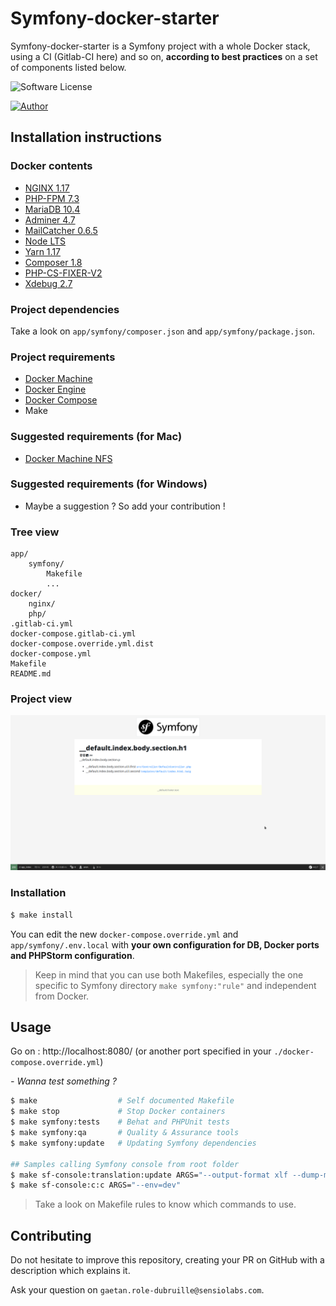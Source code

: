 # Symfony-docker-starter

Symfony-docker-starter is a Symfony project with a whole Docker stack, using a CI (Gitlab-CI here) and so on, **according to best practices** on a set of components listed below.

![Software License](https://img.shields.io/badge/php-7.3-brightgreen.svg)

[![Author](https://img.shields.io/badge/author-gaetan.role--dubruille%40sensiolabs.com-blue.svg)](https://github.com/gaetanrole)


## Installation instructions

### Docker contents

- [NGINX 1.17](https://hub.docker.com/_/nginx)
- [PHP-FPM 7.3](https://hub.docker.com/_/php)
- [MariaDB 10.4](https://hub.docker.com/_/mariadb)
- [Adminer 4.7](https://hub.docker.com/_/adminer)
- [MailCatcher 0.6.5](https://hub.docker.com/r/jeanberu/mailcatcher)
- [Node LTS](https://hub.docker.com/_/node)
- [Yarn 1.17](https://yarnpkg.com/lang/en/)
- [Composer 1.8](https://getcomposer.org/)
- [PHP-CS-FIXER-V2](https://github.com/FriendsOfPHP/PHP-CS-Fixer)
- [Xdebug 2.7](https://xdebug.org/)

### Project dependencies

Take a look on `app/symfony/composer.json` and `app/symfony/package.json`.

### Project requirements

- [Docker Machine](https://docs.docker.com/machine/overview/)
- [Docker Engine](https://docs.docker.com/installation/)
- [Docker Compose](https://docs.docker.com/compose/)
- Make

### Suggested requirements (for Mac)

- [Docker Machine NFS](https://github.com/adlogix/docker-machine-nfs)

### Suggested requirements (for Windows)

- Maybe a suggestion ? So add your contribution !

### Tree view

```
app/
    symfony/
        Makefile
        ...
docker/
    nginx/
    php/
.gitlab-ci.yml
docker-compose.gitlab-ci.yml
docker-compose.override.yml.dist
docker-compose.yml
Makefile
README.md
```

### Project view

![Alt text](symfony-docker-starter-readme-screen.png?raw=true "Default page")

### Installation

```bash
$ make install
```

You can edit the new `docker-compose.override.yml` and `app/symfony/.env.local` with **your own configuration for DB,
Docker ports and PHPStorm configuration**.

> Keep in mind that you can use both Makefiles, especially the one specific to Symfony directory `make symfony:"rule"` and independent from Docker.

## Usage

Go on : http://localhost:8080/ (or another port specified in your `./docker-compose.override.yml`)

_- Wanna test something ?_

```bash
$ make                  # Self documented Makefile
$ make stop             # Stop Docker containers
$ make symfony:tests    # Behat and PHPUnit tests
$ make symfony:qa       # Quality & Assurance tools
$ make symfony:update   # Updating Symfony dependencies

## Samples calling Symfony console from root folder
$ make sf-console:translation:update ARGS="--output-format xlf --dump-messages --force en"
$ make sf-console:c:c ARGS="--env=dev"
```

> Take a look on Makefile rules to know which commands to use.

## Contributing

Do not hesitate to improve this repository, creating your PR on GitHub with a description which explains it.

Ask your question on `gaetan.role-dubruille@sensiolabs.com`.

